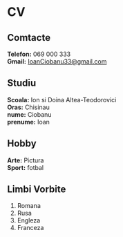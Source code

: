 # CV 

## Comtacte  

**Telefon:** 069 000 333  
**Gmail:** IoanCiobanu33@gmail.com  

## Studiu

**Scoala:** Ion si Doina Altea-Teodorovici  
**Oras:** Chisinau  
**nume:** Ciobanu  
**prenume:** Ioan  

## Hobby

**Arte:** Pictura  
**Sport:** fotbal  

## Limbi Vorbite  

1. Romana  
1. Rusa  
1. Engleza  
1. Franceza  
